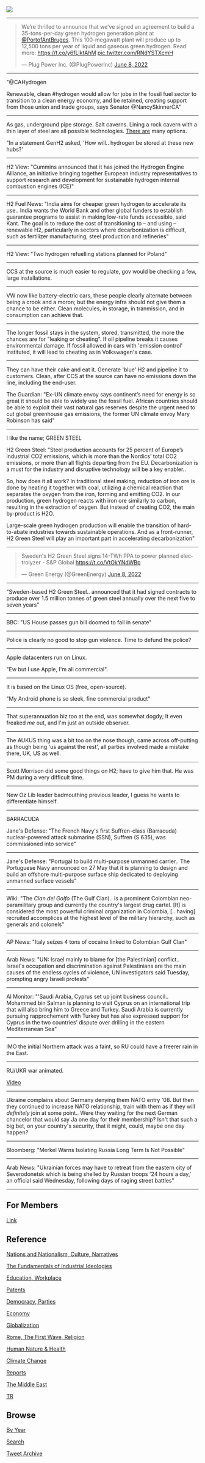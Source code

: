 <img src="https://drive.google.com/uc?export=view&id=1B2wf9R7AMH1d7Vw6e2mucLbIQ5NSjir7"/>

---

<blockquote class="twitter-tweet"><p lang="en" dir="ltr">We’re thrilled to announce that we’ve signed an agreement to build a 35-tons-per-day green hydrogen generation plant at <a href="https://twitter.com/PortofAntBruges?ref_src=twsrc%5Etfw">@PortofAntBruges</a>. This 100-megawatt plant will produce up to 12,500 tons per year of liquid and gaseous green hydrogen. Read more: <a href="https://t.co/y6fLlktAhM">https://t.co/y6fLlktAhM</a> <a href="https://t.co/RNdYSTXcmH">pic.twitter.com/RNdYSTXcmH</a></p>&mdash; Plug Power Inc. (@PlugPowerInc) <a href="https://twitter.com/PlugPowerInc/status/1534510695752015873?ref_src=twsrc%5Etfw">June 8, 2022</a></blockquote> <script async src="https://platform.twitter.com/widgets.js" charset="utf-8"></script>

---

"@CAHydrogen

Renewable, clean #hydrogen would allow for jobs in the fossil fuel
sector to transition to a clean energy economy, and be retained,
creating support from those union and trade groups, says Senator
@NancySkinnerCA"

---

As gas, underground pipe storage. Salt caverns. Lining a rock cavern
with a thin layer of steel are all possible technologies. [There are](2022/06/the-h2-revolution-alvera.md#storage)
many options. 

"In a statement GenH2 asked, 'How will.. hydrogen be stored at these
new hubs?'

---

H2 View: "Cummins announced that it has joined the Hydrogen Engine
Alliance, an initiative bringing together European industry
representatives to support research and development for sustainable
hydrogen internal combustion engines (ICE)"

---

H2 Fuel News: "India aims for cheaper green hydrogen to accelerate its
use.. India wants the World Bank and other global funders to establish
guarantee programs to assist in making low-rate funds accessible, said
Kant. The goal is to reduce the cost of transitioning to – and using –
renewable H2, particularly in sectors where decarbonization is
difficult, such as fertilizer manufacturing, steel production and
refineries"

---

H2 View: "Two hydrogen refuelling stations planned for Poland"

---

CCS at the source is much easier to regulate, gov would be checking a
few, large installations.

---

VW now like battery-electric cars, these people clearly alternate
between being a crook and a moron; but the energy infra should not
give them a chance to be either. Clean molecules, in storage, in
tranmission, and in consumption can achieve that.

---

The longer fossil stays in the system, stored, transmitted, the more
the chances are for "leaking or cheating". If oil pipeline breaks it
causes environmental damage. If fossil allowed in cars with 'emission
control' instituted, it will lead to cheating as in Volkswagen's case. 

---

They can have their cake and eat it. Generate 'blue' H2 and pipeline
it to customers. Clean, after CCS at the source can have no emissions
down the line, including the end-user. 

The Guardian: "Ex-UN climate envoy says continent’s need for energy is
so great it should be able to widely use the fossil fuel. African
countries should be able to exploit their vast natural gas reserves
despite the urgent need to cut global greenhouse gas emissions, the
former UN climate envoy Mary Robinson has said"

---

I like the name; GREEN STEEL

H2 Green Steel: "Steel production accounts for 25 percent of Europe’s
industrial CO2 emissions, which is more than the Nordics’ total CO2
emissions, or more than all flights departing from the
EU. Decarbonization is a must for the industry and disruptive
technology will be a key enabler..

So, how does it all work? In traditional steel making, reduction of
iron ore is done by heating it together with coal, utilizing a
chemical reaction that separates the oxygen from the iron, forming and
emitting CO2. In our production, green hydrogen reacts with iron ore
similarly to carbon, resulting in the extraction of oxygen. But
instead of creating CO2, the main by-product is H2O.

Large-scale green hydrogen production will enable the transition of
hard-to-abate industries towards sustainable operations. And as a
front-runner, H2 Green Steel will play an important part in
accelerating decarbonization"

---

<blockquote class="twitter-tweet"><p lang="en" dir="ltr">Sweden&#39;s H2 Green Steel signs 14-TWh PPA to power planned electrolyzer - S&amp;P Global <a href="https://t.co/VtOkYNdWBp">https://t.co/VtOkYNdWBp</a></p>&mdash; Green Energy (@GreenEnergy) <a href="https://twitter.com/GreenEnergy/status/1534572751658229761?ref_src=twsrc%5Etfw">June 8, 2022</a></blockquote> <script async src="https://platform.twitter.com/widgets.js" charset="utf-8"></script>

---

"Sweden-based H2 Green Steel.. announced that it had signed contracts
to produce over 1.5 million tonnes of green steel annually over the
next five to seven years"

---

BBC: "US House passes gun bill doomed to fail in senate"

---

Police is clearly no good to stop gun violence. Time to defund the
police?

---

Apple datacenters run on Linux.

"Ew but I use Apple, I'm all commercial". 

---

It is based on the Linux OS (free, open-source).

"My Android phone is so sleek, fine commercial product"

---

That superannuation biz too at the end, was somewhat dogdy; It even
freaked *me* out, and I'm just an outside observer.

---

The AUKUS thing was a bit too on the nose though, came across
off-putting as though being 'us against the rest', all parties
involved made a mistake there, UK, US as well.

---

Scott Morrison did some good things on H2; have to give him that. He
was PM during a very difficult time.

---

New Oz Lib leader badmouthing previous leader, I guess he wants to
differentiate himself.

---

BARRACUDA

Jane's Defense: "The French Navy's first Suffren-class (Barracuda)
nuclear-powered attack submarine (SSN), Suffren (S 635), was
commissioned into service"

---

Jane's Defense: "Portugal to build multi-purpose unmanned
carrier.. The Portuguese Navy announced on 27 May that it is planning
to design and build an offshore multi-purpose surface ship dedicated
to deploying unmanned surface vessels"

---

Wiki: "The *Clan del Golfo* (The Gulf Clan)..  is a prominent
Colombian neo-paramilitary group and currently the country's largest
drug cartel. [It] is considered the most powerful criminal
organization in Colombia, [.. having] recruited accomplices at the
highest level of the military hierarchy, such as generals and
colonels"

---

AP News: "Italy seizes 4 tons of cocaine linked to Colombian Gulf Clan"

---

Arab News: "UN: Israel mainly to blame for [the Palestinian]
conflict.. Israel's occupation and discrimination against Palestinians
are the main causes of the endless cycles of violence, UN
investigators said Tuesday, prompting angry Israeli protests"

---

Al Monitor: "'Saudi Arabia, Cyprus set up joint business
council.. Mohammed bin Salman is planning to visit Cyprus on an
international trip that will also bring him to Greece and
Turkey. Saudi Arabia is currently pursuing rapprochement with Turkey
but has also expressed support for Cyprus in the two countries’
dispute over drilling in the eastern Mediterranean Sea"

---

IMO the initial Northern attack was a faint, so RU could have a
freerer rain in the East.

---

RU/UKR war animated. 

[Video](https://drive.google.com/uc?export=view&id=1DoIMz-gfOF4c-9dZDMw4cOrI43x1bn-N)

---

Ukraine complains about Germany denying them NATO entry '08. But then
they continued to increase NATO relationship, train with them as if
they will *definitely* join at some point.. Were they waiting for the
next German chancelor that would say Ja one day for their membership?
Isn't that such a big bet, on your country's security, that it might,
could, maybe one day happen?

---

Bloomberg: "Merkel Warns Isolating Russia Long Term Is Not Possible"

---

Arab News: "Ukrainian forces may have to retreat from the eastern city
of Severodonetsk which is being shelled by Russian troops '24 hours a
day,' an official said Wednesday, following days of raging street
battles"

---

## For Members

[Link](https://thirdwave-members.herokuapp.com)

## Reference

[Nations and Nationalism, Culture, Narratives](2013/02/nations-and-nationalism.html)

[The Fundamentals of Industrial Ideologies](2011/04/fundamentals-of-industrial-ideologies.html)

[Education, Workplace](2017/09/education-workplace.html)

[Patents](2018/09/patents.html)

[Democracy, Parties](2016/11/democracy.html)

[Economy](2018/05/economy.html)

[Globalization](2018/09/globalization.html)

[Rome, The First Wave, Religion](2017/12/rome.html)

[Human Nature & Health](2020/07/human-nature.html)

[Climate Change](2018/12/climate.html)

[Reports](2019/05/reports.html)

[The Middle East](2019/07/middleeast.html)

[TR](../tr)

## Browse

[By Year](years.html)

[Search](search.html)

[Tweet Archive](tweets/index.html)
